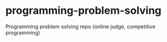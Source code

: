 # programming-problem-solving

Programming problem solving repo (online judge, competitive programming)
